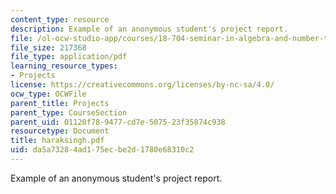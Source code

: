 ```yaml
---
content_type: resource
description: Example of an anonymous student's project report.
file: /ol-ocw-studio-app/courses/18-704-seminar-in-algebra-and-number-theory-rational-points-on-elliptic-curves-fall-2004/da5a73284ad175ecbe2d1780e68310c2_haraksingh.pdf
file_size: 217368
file_type: application/pdf
learning_resource_types:
- Projects
license: https://creativecommons.org/licenses/by-nc-sa/4.0/
ocw_type: OCWFile
parent_title: Projects
parent_type: CourseSection
parent_uid: 01120f78-9477-cd7e-5075-23f35874c938
resourcetype: Document
title: haraksingh.pdf
uid: da5a7328-4ad1-75ec-be2d-1780e68310c2
---
```

Example of an anonymous student's project report.